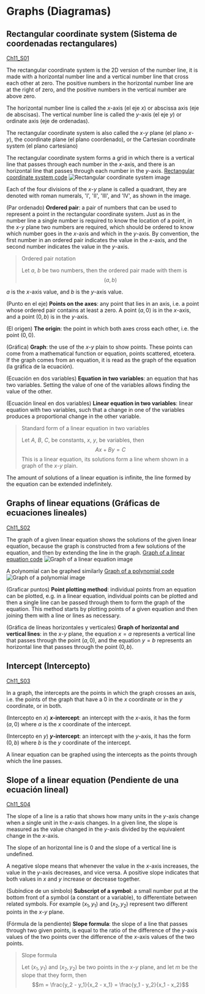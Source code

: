 
#   Graphs (Diagramas)

## Rectangular coordinate system (Sistema de coordenadas rectangulares)
[Ch11_S01](../../../Libros/Mathematics/Algebra_basics__Prealgebra__OpenStax.pdf#page=961)

The rectangular coordinate system is the 2D version of the number line, it is made with a horizontal number line and a vertical number line that cross each other at zero. The positive numbers in the horizontal number line are at the right of zero, and the positive numbers in the vertical number are above zero.

The horizontal number line is called the $x$-axis (el eje $x$) or abscissa axis (eje de abscisas). The vertical number line is called the $y$-axis (el eje $y$) or ordinate axis (eje de ordenadas).

The rectangular coordinate system is also called the $x$-$y$ plane (el plano $x$-$y$), the coordinate plane (el plano coordenado), or the Cartesian coordinate system (el plano cartesiano)

The rectangular coordinate system forms a grid in which there is a vertical line that passes through each number in the $x$-axis, and there is an horizontal line that passes through each number in the $y$-axis.
[Rectangular coordinate system code](Programs/Ch11/S01_01_Rectangular_coordinate_system.py)
![Rectangular coordinate system image](Images/Ch11/S01_01_Rectangular_coordinate_system.png)

Each of the four divisions of the $x$-$y$ plane is called a quadrant, they are denoted with roman numerals, 'I', 'II', 'III', and 'IV', as shown in the image.

(Par ordenado)
**Ordered pair**: a pair of numbers that can be used to represent a point in the rectangular coordinate system. Just as in the number line a single number is required to know the location of a point, in the $x$-$y$ plane two numbers are required, which should be ordered to know which number goes in the $x$-axis and which in the $y$-axis. By convention, the first number in an ordered pair indicates the value in the $x$-axis, and the second number indicates the value in the $y$-axis.

> Ordered pair notation
>
> Let $a$, $b$ be two numbers, then the ordered pair made with them is
> $$(a, b)$$

$a$ is the $x$-axis value, and $b$ is the $y$-axis value.

(Punto en el eje)
**Points on the axes**: any point that lies in an axis, i.e. a point whose ordered pair contains at least a zero. A point $(a, 0)$ is in the $x$-axis, and a point $(0, b)$ is in the $y$-axis.

(El origen)
**The origin**: the point in which both axes cross each other, i.e. the point $(0, 0)$.

(Gráfica)
**Graph**: the use of the $x$-$y$ plain to show points. These points can come from a mathematical function or equation, points scattered, etcetera. If the graph comes from an equation, it is read as the graph of the equation (la gráfica de la ecuación).

(Ecuación en dos variables)
**Equation in two variables**: an equation that has two variables. Setting the value of one of the variables allows finding the value of the other.

(Ecuación lineal en dos variables)
**Linear equation in two variables**: linear equation with two variables, such that a change in one of the variables produces a proportional change in the other variable.

> Standard form of a linear equation in two variables
>
> Let $A$, $B$, $C$, be constants, $x$, $y$, be variables, then
> $$Ax + By = C$$
> This is a linear equation, its solutions form a line whem shown in a graph of the $x$-$y$ plain.

The amount of solutions of a linear equation is infinite, the line formed by the equation can be extended indefinitely.

## Graphs of linear equations (Gráficas de ecuaciones lineales)
[Ch11_S02](../../../Libros/Mathematics/Algebra_basics__Prealgebra__OpenStax.pdf#page=984)

The graph of a given linear equation shows the solutions of the given linear equation, because the graph is constructed from a few solutions of the equation, and then by extending the line in the graph.
[Graph of a linear equation code](Programs/Ch11/S02_01_Graph_of_a_linear_equation.py)
![Graph of a linear equation image](Images/Ch11/S02_01_Graph_of_a_linear_equation.png)

A polynomial can be graphed similarly
[Graph of a polynomial code](Programs/Ch11/S02_02_Graph_of_a_polynomial.py)
![Graph of a polynomial image](Images/Ch11/S02_02_Graph_of_a_polynomial.png)

(Graficar puntos)
**Point plotting method**: individual points from an equation can be plotted, e.g. in a linear equation, individual points can be plotted and then a single line can be passed through them to form the graph of the equation. This method starts by plotting points of a given equation and then joining them with a line or lines as necessary.

(Gráfica de líneas horizontales y verticales)
**Graph of horizontal and vertical lines**: in the $x$-$y$ plane, the equation $x = a$ represents a vertical line that passes through the point $(a, 0)$, and the equation $y = b$ represents an horizontal line that passes through the point $(0, b)$.

## Intercept (Intercepto)
[Ch11_S03](../../../Libros/Mathematics/Algebra_basics__Prealgebra__OpenStax.pdf#page=1002)

In a graph, the intercepts are the points in which the graph crosses an axis, i.e. the points of the graph that have a $0$ in the $x$ coordinate or in the $y$ coordinate, or in both.

(Intercepto en $x$)
**$x$-intercept**: an intercept with the $x$-axis, it has the form $(a, 0)$ where $a$ is the $x$ coordinate of the intercept.

(Intercepto en $y$)
**$y$-intercept**: an intercept with the $y$-axis, it has the form $(0, b)$ where $b$ is the $y$ coordinate of the intercept.

A linear equation can be graphed using the intercepts as the points through which the line passes.

## Slope of a linear equation (Pendiente de una ecuación lineal)
[Ch11_S04](../../../Libros/Mathematics/Algebra_basics__Prealgebra__OpenStax.pdf#page=1019)

The slope of a line is a ratio that shows how many units in the $y$-axis change when a single unit in the $x$-axis changes. In a given line, the slope is measured as the value changed in the $y$-axis divided by the equivalent change in the $x$-axis.

The slope of an horizontal line is $0$ and the slope of a vertical line is undefined.

A negative slope means that whenever the value in the $x$-axis increases, the value in the $y$-axis decreases, and vice versa. A positive slope indicates that both values in $x$ and $y$ increase or decrease together.

(Subíndice de un símbolo)
**Subscript of a symbol**: a small number put at the bottom front of a symbol (a constant or a variable), to differentiate between related symbols. For example $(x_1, y_1)$ and $(x_2, y_2)$ represent two different points in the $x$-$y$ plane.

(Fórmula de la pendiente)
**Slope formula**: the slope of a line that passes through two given points, is equal to the ratio of the difference of the $y$-axis values of the two points over the difference of the $x$-axis values of the two points.

> Slope formula
>
> Let $(x_1, y_1)$ and $(x_2, y_2)$ be two points in the $x$-$y$ plane, and let $m$ be the slope that they form, then
> $$m = \frac{y_2 - y_1}{x_2 - x_1} = \frac{y_1 - y_2}{x_1 - x_2}$$